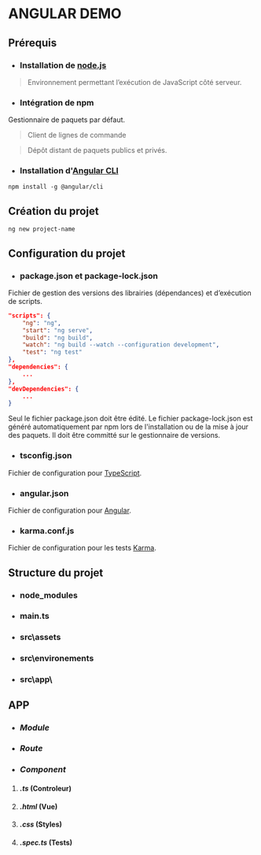 # ANGULAR DEMO

## Prérequis

- ### Installation de [node.js](https://nodejs.org/fr/)

> Environnement permettant l’exécution de JavaScript côté serveur.

- ### Intégration de npm

Gestionnaire de paquets par défaut.

> Client de lignes de commande

> Dépôt distant de paquets publics et privés.

- ### Installation d'[Angular CLI](https://github.com/angular/angular-cli)

```console
npm install -g @angular/cli
```

## Création du projet

```console
ng new project-name
```

## Configuration du projet

- ### **package.json** et **package-lock.json**

Fichier de gestion des versions des librairies (dépendances) et d’exécution de scripts.

```json
"scripts": {
    "ng": "ng",
    "start": "ng serve",
    "build": "ng build",
    "watch": "ng build --watch --configuration development",
    "test": "ng test"
},
"dependencies": {
    ...
},
"devDependencies": {
    ...
}
```

Seul le fichier package.json doit être édité. Le fichier package-lock.json est généré automatiquement par npm lors de l'installation ou de la mise à jour des paquets. Il doit être committé sur le gestionnaire de versions.

- ### **tsconfig.json**

Fichier de configuration pour [TypeScript](https://www.typescriptlang.org/).

- ### **angular.json**

Fichier de configuration pour [Angular](https://angular.io/).

- ### **karma.conf.js**

Fichier de configuration pour les tests [Karma](https://angular.io/guide/testing).

## Structure du projet

- ### node_modules

- ### main.ts

- ### src\assets

- ### src\environements

- ### src\app\

## **APP**

- ### *Module*

- ### *Route*

- ### *Component*

1. #### *.ts* **(Controleur)**

2. #### *.html* **(Vue)**

3. #### *.css* **(Styles)**

4. #### *.spec.ts* **(Tests)**

